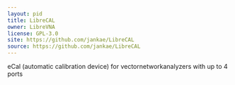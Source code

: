 ```yaml
---
layout: pid
title: LibreCAL
owner: LibreVNA
license: GPL-3.0
site: https://github.com/jankae/LibreCAL
source: https://github.com/jankae/LibreCAL
---
```


eCal (automatic calibration device) for vectornetworkanalyzers with up to 4 ports